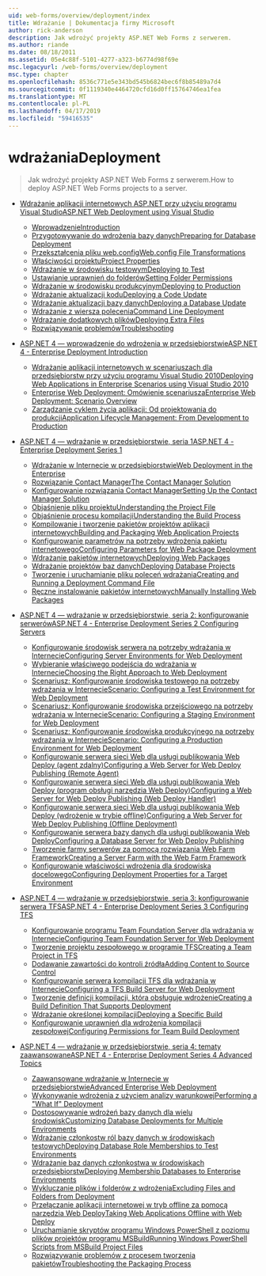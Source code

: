 ```yaml
---
uid: web-forms/overview/deployment/index
title: Wdrażanie | Dokumentacja firmy Microsoft
author: rick-anderson
description: Jak wdrożyć projekty ASP.NET Web Forms z serwerem.
ms.author: riande
ms.date: 08/18/2011
ms.assetid: 05e4c88f-5101-4277-a323-b6774d98f69e
msc.legacyurl: /web-forms/overview/deployment
msc.type: chapter
ms.openlocfilehash: 8536c771e5e343bd545b6824bec6f8b85489a7d4
ms.sourcegitcommit: 0f1119340e4464720cfd16d0ff15764746ea1fea
ms.translationtype: MT
ms.contentlocale: pl-PL
ms.lasthandoff: 04/17/2019
ms.locfileid: "59416535"
---
```

# <a name="deployment"></a><span data-ttu-id="79c48-103">wdrażania</span><span class="sxs-lookup"><span data-stu-id="79c48-103">Deployment</span></span>

> <span data-ttu-id="79c48-104">Jak wdrożyć projekty ASP.NET Web Forms z serwerem.</span><span class="sxs-lookup"><span data-stu-id="79c48-104">How to deploy ASP.NET Web Forms projects to a server.</span></span>


- [<span data-ttu-id="79c48-105">Wdrażanie aplikacji internetowych ASP.NET przy użyciu programu Visual Studio</span><span class="sxs-lookup"><span data-stu-id="79c48-105">ASP.NET Web Deployment using Visual Studio</span></span>](visual-studio-web-deployment/index.md)

    - [<span data-ttu-id="79c48-106">Wprowadzenie</span><span class="sxs-lookup"><span data-stu-id="79c48-106">Introduction</span></span>](visual-studio-web-deployment/introduction.md)
    - [<span data-ttu-id="79c48-107">Przygotowywanie do wdrożenia bazy danych</span><span class="sxs-lookup"><span data-stu-id="79c48-107">Preparing for Database Deployment</span></span>](visual-studio-web-deployment/preparing-databases.md)
    - [<span data-ttu-id="79c48-108">Przekształcenia pliku web.config</span><span class="sxs-lookup"><span data-stu-id="79c48-108">Web.config File Transformations</span></span>](visual-studio-web-deployment/web-config-transformations.md)
    - [<span data-ttu-id="79c48-109">Właściwości projektu</span><span class="sxs-lookup"><span data-stu-id="79c48-109">Project Properties</span></span>](visual-studio-web-deployment/project-properties.md)
    - [<span data-ttu-id="79c48-110">Wdrażanie w środowisku testowym</span><span class="sxs-lookup"><span data-stu-id="79c48-110">Deploying to Test</span></span>](visual-studio-web-deployment/deploying-to-iis.md)
    - [<span data-ttu-id="79c48-111">Ustawianie uprawnień do folderów</span><span class="sxs-lookup"><span data-stu-id="79c48-111">Setting Folder Permissions</span></span>](visual-studio-web-deployment/setting-folder-permissions.md)
    - [<span data-ttu-id="79c48-112">Wdrażanie w środowisku produkcyjnym</span><span class="sxs-lookup"><span data-stu-id="79c48-112">Deploying to Production</span></span>](visual-studio-web-deployment/deploying-to-production.md)
    - [<span data-ttu-id="79c48-113">Wdrażanie aktualizacji kodu</span><span class="sxs-lookup"><span data-stu-id="79c48-113">Deploying a Code Update</span></span>](visual-studio-web-deployment/deploying-a-code-update.md)
    - [<span data-ttu-id="79c48-114">Wdrażanie aktualizacji bazy danych</span><span class="sxs-lookup"><span data-stu-id="79c48-114">Deploying a Database Update</span></span>](visual-studio-web-deployment/deploying-a-database-update.md)
    - [<span data-ttu-id="79c48-115">Wdrażanie z wiersza polecenia</span><span class="sxs-lookup"><span data-stu-id="79c48-115">Command Line Deployment</span></span>](visual-studio-web-deployment/command-line-deployment.md)
    - [<span data-ttu-id="79c48-116">Wdrażanie dodatkowych plików</span><span class="sxs-lookup"><span data-stu-id="79c48-116">Deploying Extra Files</span></span>](visual-studio-web-deployment/deploying-extra-files.md)
    - [<span data-ttu-id="79c48-117">Rozwiązywanie problemów</span><span class="sxs-lookup"><span data-stu-id="79c48-117">Troubleshooting</span></span>](visual-studio-web-deployment/troubleshooting.md)
- [<span data-ttu-id="79c48-118">ASP.NET 4 — wprowadzenie do wdrożenia w przedsiębiorstwie</span><span class="sxs-lookup"><span data-stu-id="79c48-118">ASP.NET 4 - Enterprise Deployment Introduction</span></span>](deploying-web-applications-in-enterprise-scenarios/index.md)

    - [<span data-ttu-id="79c48-119">Wdrażanie aplikacji internetowych w scenariuszach dla przedsiębiorstw przy użyciu programu Visual Studio 2010</span><span class="sxs-lookup"><span data-stu-id="79c48-119">Deploying Web Applications in Enterprise Scenarios using Visual Studio 2010</span></span>](deploying-web-applications-in-enterprise-scenarios/deploying-web-applications-in-enterprise-scenarios.md)
    - [<span data-ttu-id="79c48-120">Enterprise Web Deployment: Omówienie scenariusza</span><span class="sxs-lookup"><span data-stu-id="79c48-120">Enterprise Web Deployment: Scenario Overview</span></span>](deploying-web-applications-in-enterprise-scenarios/enterprise-web-deployment-scenario-overview.md)
    - [<span data-ttu-id="79c48-121">Zarządzanie cyklem życia aplikacji: Od projektowania do produkcji</span><span class="sxs-lookup"><span data-stu-id="79c48-121">Application Lifecycle Management: From Development to Production</span></span>](deploying-web-applications-in-enterprise-scenarios/application-lifecycle-management-from-development-to-production.md)
- [<span data-ttu-id="79c48-122">ASP.NET 4 — wdrażanie w przedsiębiorstwie, seria 1</span><span class="sxs-lookup"><span data-stu-id="79c48-122">ASP.NET 4 - Enterprise Deployment Series 1</span></span>](web-deployment-in-the-enterprise/index.md)

    - [<span data-ttu-id="79c48-123">Wdrażanie w Internecie w przedsiębiorstwie</span><span class="sxs-lookup"><span data-stu-id="79c48-123">Web Deployment in the Enterprise</span></span>](web-deployment-in-the-enterprise/web-deployment-in-the-enterprise.md)
    - [<span data-ttu-id="79c48-124">Rozwiązanie Contact Manager</span><span class="sxs-lookup"><span data-stu-id="79c48-124">The Contact Manager Solution</span></span>](web-deployment-in-the-enterprise/the-contact-manager-solution.md)
    - [<span data-ttu-id="79c48-125">Konfigurowanie rozwiązania Contact Manager</span><span class="sxs-lookup"><span data-stu-id="79c48-125">Setting Up the Contact Manager Solution</span></span>](web-deployment-in-the-enterprise/setting-up-the-contact-manager-solution.md)
    - [<span data-ttu-id="79c48-126">Objaśnienie pliku projektu</span><span class="sxs-lookup"><span data-stu-id="79c48-126">Understanding the Project File</span></span>](web-deployment-in-the-enterprise/understanding-the-project-file.md)
    - [<span data-ttu-id="79c48-127">Objaśnienie procesu kompilacji</span><span class="sxs-lookup"><span data-stu-id="79c48-127">Understanding the Build Process</span></span>](web-deployment-in-the-enterprise/understanding-the-build-process.md)
    - [<span data-ttu-id="79c48-128">Kompilowanie i tworzenie pakietów projektów aplikacji internetowych</span><span class="sxs-lookup"><span data-stu-id="79c48-128">Building and Packaging Web Application Projects</span></span>](web-deployment-in-the-enterprise/building-and-packaging-web-application-projects.md)
    - [<span data-ttu-id="79c48-129">Konfigurowanie parametrów na potrzeby wdrożenia pakietu internetowego</span><span class="sxs-lookup"><span data-stu-id="79c48-129">Configuring Parameters for Web Package Deployment</span></span>](web-deployment-in-the-enterprise/configuring-parameters-for-web-package-deployment.md)
    - [<span data-ttu-id="79c48-130">Wdrażanie pakietów internetowych</span><span class="sxs-lookup"><span data-stu-id="79c48-130">Deploying Web Packages</span></span>](web-deployment-in-the-enterprise/deploying-web-packages.md)
    - [<span data-ttu-id="79c48-131">Wdrażanie projektów baz danych</span><span class="sxs-lookup"><span data-stu-id="79c48-131">Deploying Database Projects</span></span>](web-deployment-in-the-enterprise/deploying-database-projects.md)
    - [<span data-ttu-id="79c48-132">Tworzenie i uruchamianie pliku poleceń wdrażania</span><span class="sxs-lookup"><span data-stu-id="79c48-132">Creating and Running a Deployment Command File</span></span>](web-deployment-in-the-enterprise/creating-and-running-a-deployment-command-file.md)
    - [<span data-ttu-id="79c48-133">Ręczne instalowanie pakietów internetowych</span><span class="sxs-lookup"><span data-stu-id="79c48-133">Manually Installing Web Packages</span></span>](web-deployment-in-the-enterprise/manually-installing-web-packages.md)
- [<span data-ttu-id="79c48-134">ASP.NET 4 — wdrażanie w przedsiębiorstwie, seria 2: konfigurowanie serwerów</span><span class="sxs-lookup"><span data-stu-id="79c48-134">ASP.NET 4 - Enterprise Deployment Series 2 Configuring Servers</span></span>](configuring-server-environments-for-web-deployment/index.md)

    - [<span data-ttu-id="79c48-135">Konfigurowanie środowisk serwera na potrzeby wdrażania w Internecie</span><span class="sxs-lookup"><span data-stu-id="79c48-135">Configuring Server Environments for Web Deployment</span></span>](configuring-server-environments-for-web-deployment/configuring-server-environments-for-web-deployment.md)
    - [<span data-ttu-id="79c48-136">Wybieranie właściwego podejścia do wdrażania w Internecie</span><span class="sxs-lookup"><span data-stu-id="79c48-136">Choosing the Right Approach to Web Deployment</span></span>](configuring-server-environments-for-web-deployment/choosing-the-right-approach-to-web-deployment.md)
    - [<span data-ttu-id="79c48-137">Scenariusz: Konfigurowanie środowiska testowego na potrzeby wdrażania w Internecie</span><span class="sxs-lookup"><span data-stu-id="79c48-137">Scenario: Configuring a Test Environment for Web Deployment</span></span>](configuring-server-environments-for-web-deployment/scenario-configuring-a-test-environment-for-web-deployment.md)
    - [<span data-ttu-id="79c48-138">Scenariusz: Konfigurowanie środowiska przejściowego na potrzeby wdrażania w Internecie</span><span class="sxs-lookup"><span data-stu-id="79c48-138">Scenario: Configuring a Staging Environment for Web Deployment</span></span>](configuring-server-environments-for-web-deployment/scenario-configuring-a-staging-environment-for-web-deployment.md)
    - [<span data-ttu-id="79c48-139">Scenariusz: Konfigurowanie środowiska produkcyjnego na potrzeby wdrażania w Internecie</span><span class="sxs-lookup"><span data-stu-id="79c48-139">Scenario: Configuring a Production Environment for Web Deployment</span></span>](configuring-server-environments-for-web-deployment/scenario-configuring-a-production-environment-for-web-deployment.md)
    - [<span data-ttu-id="79c48-140">Konfigurowanie serwera sieci Web dla usługi publikowania Web Deploy (agent zdalny)</span><span class="sxs-lookup"><span data-stu-id="79c48-140">Configuring a Web Server for Web Deploy Publishing (Remote Agent)</span></span>](configuring-server-environments-for-web-deployment/configuring-a-web-server-for-web-deploy-publishing-remote-agent.md)
    - [<span data-ttu-id="79c48-141">Konfigurowanie serwera sieci Web dla usługi publikowania Web Deploy (program obsługi narzędzia Web Deploy)</span><span class="sxs-lookup"><span data-stu-id="79c48-141">Configuring a Web Server for Web Deploy Publishing (Web Deploy Handler)</span></span>](configuring-server-environments-for-web-deployment/configuring-a-web-server-for-web-deploy-publishing-web-deploy-handler.md)
    - [<span data-ttu-id="79c48-142">Konfigurowanie serwera sieci Web dla usługi publikowania Web Deploy (wdrożenie w trybie offline)</span><span class="sxs-lookup"><span data-stu-id="79c48-142">Configuring a Web Server for Web Deploy Publishing (Offline Deployment)</span></span>](configuring-server-environments-for-web-deployment/configuring-a-web-server-for-web-deploy-publishing-offline-deployment.md)
    - [<span data-ttu-id="79c48-143">Konfigurowanie serwera bazy danych dla usługi publikowania Web Deploy</span><span class="sxs-lookup"><span data-stu-id="79c48-143">Configuring a Database Server for Web Deploy Publishing</span></span>](configuring-server-environments-for-web-deployment/configuring-a-database-server-for-web-deploy-publishing.md)
    - [<span data-ttu-id="79c48-144">Tworzenie farmy serwerów za pomocą rozwiązania Web Farm Framework</span><span class="sxs-lookup"><span data-stu-id="79c48-144">Creating a Server Farm with the Web Farm Framework</span></span>](configuring-server-environments-for-web-deployment/creating-a-server-farm-with-the-web-farm-framework.md)
    - [<span data-ttu-id="79c48-145">Konfigurowanie właściwości wdrożenia dla środowiska docelowego</span><span class="sxs-lookup"><span data-stu-id="79c48-145">Configuring Deployment Properties for a Target Environment</span></span>](configuring-server-environments-for-web-deployment/configuring-deployment-properties-for-a-target-environment.md)
- [<span data-ttu-id="79c48-146">ASP.NET 4 — wdrażanie w przedsiębiorstwie, seria 3: konfigurowanie serwera TFS</span><span class="sxs-lookup"><span data-stu-id="79c48-146">ASP.NET 4 - Enterprise Deployment Series 3 Configuring TFS</span></span>](configuring-team-foundation-server-for-web-deployment/index.md)

    - [<span data-ttu-id="79c48-147">Konfigurowanie programu Team Foundation Server dla wdrażania w Internecie</span><span class="sxs-lookup"><span data-stu-id="79c48-147">Configuring Team Foundation Server for Web Deployment</span></span>](configuring-team-foundation-server-for-web-deployment/configuring-team-foundation-server-for-web-deployment.md)
    - [<span data-ttu-id="79c48-148">Tworzenie projektu zespołowego w programie TFS</span><span class="sxs-lookup"><span data-stu-id="79c48-148">Creating a Team Project in TFS</span></span>](configuring-team-foundation-server-for-web-deployment/creating-a-team-project-in-tfs.md)
    - [<span data-ttu-id="79c48-149">Dodawanie zawartości do kontroli źródła</span><span class="sxs-lookup"><span data-stu-id="79c48-149">Adding Content to Source Control</span></span>](configuring-team-foundation-server-for-web-deployment/adding-content-to-source-control.md)
    - [<span data-ttu-id="79c48-150">Konfigurowanie serwera kompilacji TFS dla wdrażania w Internecie</span><span class="sxs-lookup"><span data-stu-id="79c48-150">Configuring a TFS Build Server for Web Deployment</span></span>](configuring-team-foundation-server-for-web-deployment/configuring-a-tfs-build-server-for-web-deployment.md)
    - [<span data-ttu-id="79c48-151">Tworzenie definicji kompilacji, która obsługuje wdrożenie</span><span class="sxs-lookup"><span data-stu-id="79c48-151">Creating a Build Definition That Supports Deployment</span></span>](configuring-team-foundation-server-for-web-deployment/creating-a-build-definition-that-supports-deployment.md)
    - [<span data-ttu-id="79c48-152">Wdrażanie określonej kompilacji</span><span class="sxs-lookup"><span data-stu-id="79c48-152">Deploying a Specific Build</span></span>](configuring-team-foundation-server-for-web-deployment/deploying-a-specific-build.md)
    - [<span data-ttu-id="79c48-153">Konfigurowanie uprawnień dla wdrożenia kompilacji zespołowej</span><span class="sxs-lookup"><span data-stu-id="79c48-153">Configuring Permissions for Team Build Deployment</span></span>](configuring-team-foundation-server-for-web-deployment/configuring-permissions-for-team-build-deployment.md)
- [<span data-ttu-id="79c48-154">ASP.NET 4 — wdrażanie w przedsiębiorstwie, seria 4: tematy zaawansowane</span><span class="sxs-lookup"><span data-stu-id="79c48-154">ASP.NET 4 - Enterprise Deployment Series 4 Advanced Topics</span></span>](advanced-enterprise-web-deployment/index.md)

    - [<span data-ttu-id="79c48-155">Zaawansowane wdrażanie w Internecie w przedsiębiorstwie</span><span class="sxs-lookup"><span data-stu-id="79c48-155">Advanced Enterprise Web Deployment</span></span>](advanced-enterprise-web-deployment/advanced-enterprise-web-deployment.md)
    - [<span data-ttu-id="79c48-156">Wykonywanie wdrożenia z użyciem analizy warunkowej</span><span class="sxs-lookup"><span data-stu-id="79c48-156">Performing a "What If" Deployment</span></span>](advanced-enterprise-web-deployment/performing-a-what-if-deployment.md)
    - [<span data-ttu-id="79c48-157">Dostosowywanie wdrożeń bazy danych dla wielu środowisk</span><span class="sxs-lookup"><span data-stu-id="79c48-157">Customizing Database Deployments for Multiple Environments</span></span>](advanced-enterprise-web-deployment/customizing-database-deployments-for-multiple-environments.md)
    - [<span data-ttu-id="79c48-158">Wdrażanie członkostw ról bazy danych w środowiskach testowych</span><span class="sxs-lookup"><span data-stu-id="79c48-158">Deploying Database Role Memberships to Test Environments</span></span>](advanced-enterprise-web-deployment/deploying-database-role-memberships-to-test-environments.md)
    - [<span data-ttu-id="79c48-159">Wdrażanie baz danych członkostwa w środowiskach przedsiębiorstw</span><span class="sxs-lookup"><span data-stu-id="79c48-159">Deploying Membership Databases to Enterprise Environments</span></span>](advanced-enterprise-web-deployment/deploying-membership-databases-to-enterprise-environments.md)
    - [<span data-ttu-id="79c48-160">Wykluczanie plików i folderów z wdrożenia</span><span class="sxs-lookup"><span data-stu-id="79c48-160">Excluding Files and Folders from Deployment</span></span>](advanced-enterprise-web-deployment/excluding-files-and-folders-from-deployment.md)
    - [<span data-ttu-id="79c48-161">Przełączanie aplikacji internetowej w tryb offline za pomocą narzędzia Web Deploy</span><span class="sxs-lookup"><span data-stu-id="79c48-161">Taking Web Applications Offline with Web Deploy</span></span>](advanced-enterprise-web-deployment/taking-web-applications-offline-with-web-deploy.md)
    - [<span data-ttu-id="79c48-162">Uruchamianie skryptów programu Windows PowerShell z poziomu plików projektów programu MSBuild</span><span class="sxs-lookup"><span data-stu-id="79c48-162">Running Windows PowerShell Scripts from MSBuild Project Files</span></span>](advanced-enterprise-web-deployment/running-windows-powershell-scripts-from-msbuild-project-files.md)
    - [<span data-ttu-id="79c48-163">Rozwiązywanie problemów z procesem tworzenia pakietów</span><span class="sxs-lookup"><span data-stu-id="79c48-163">Troubleshooting the Packaging Process</span></span>](advanced-enterprise-web-deployment/troubleshooting-the-packaging-process.md)
